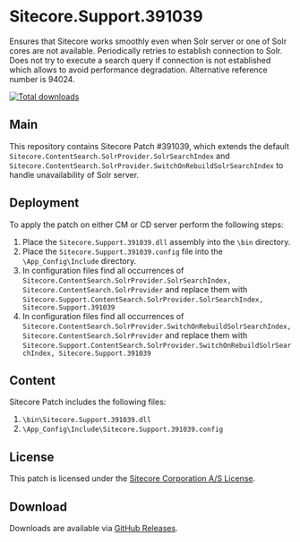 # Sitecore.Support.391039
Ensures that Sitecore works smoothly even when Solr server or one of Solr cores are not available. Periodically retries to establish connection to Solr. Does not try to execute a search query if connection is not established which allows to avoid performance degradation. Alternative reference number is 94024.

[![Total downloads](https://img.shields.io/github/downloads/SitecoreSupport/Sitecore.Support.391039/total.svg)](https://github.com/SitecoreSupport/Sitecore.Support.391039/releases)

## Main

This repository contains Sitecore Patch #391039, which extends the default `Sitecore.ContentSearch.SolrProvider.SolrSearchIndex` and `Sitecore.ContentSearch.SolrProvider.SwitchOnRebuildSolrSearchIndex` to handle unavailability of Solr server.

## Deployment

To apply the patch on either CM or CD server perform the following steps:

1. Place the `Sitecore.Support.391039.dll` assembly into the `\bin` directory.
2. Place the `Sitecore.Support.391039.config` file into the `\App_Config\Include` directory.
3. In configuration files find all occurrences of 
`Sitecore.ContentSearch.SolrProvider.SolrSearchIndex, Sitecore.ContentSearch.SolrProvider`
and replace them with
`Sitecore.Support.ContentSearch.SolrProvider.SolrSearchIndex, Sitecore.Support.391039`
4. In configuration files find all occurrences of
`Sitecore.ContentSearch.SolrProvider.SwitchOnRebuildSolrSearchIndex, Sitecore.ContentSearch.SolrProvider`
and replace them with
`Sitecore.Support.ContentSearch.SolrProvider.SwitchOnRebuildSolrSearchIndex, Sitecore.Support.391039`

## Content 

Sitecore Patch includes the following files:

1. `\bin\Sitecore.Support.391039.dll`
2. `\App_Config\Include\Sitecore.Support.391039.config`

## License

This patch is licensed under the [Sitecore Corporation A/S License](LICENSE).

## Download

Downloads are available via [GitHub Releases](https://github.com/SitecoreSupport/Sitecore.Support.391039/releases).

